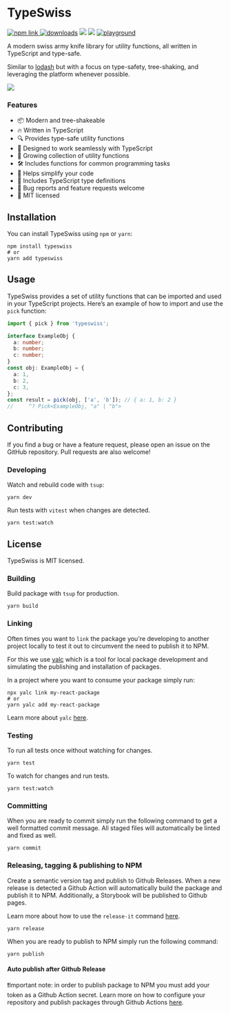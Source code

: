 # TypeSwiss

<a href="https://www.npmjs.com/package/typeswiss"><img src="https://img.shields.io/npm/v/typeswiss?color=blue" alt="npm link" target="_blank" />
</a>
<a href="https://www.npmjs.com/package/typeswiss" target="_blank"><img src="https://img.shields.io/npm/dm/typeswiss" alt="downloads" /></a>
<a href="https://bundlejs.com/?q=typeswiss" target="_blank"><img src="https://deno.bundlejs.com/?q=typeswiss&config={%22analysis%22:undefined}&badge=" /></a>
<img src="https://img.shields.io/npm/l/typeswiss" />
<a href="https://tsplay.dev/NB8v4W" target="_blank"><img src="https://img.shields.io/badge/%F0%9F%9A%80-playground-yellow" alt="playground" /></a>

A modern swiss army knife library for utility functions, all written in TypeScript and type-safe.

Similar to [lodash](https://lodash.com/) but with a focus on type-safety, tree-shaking, and leveraging the platform whenever possible.

<a href="https://tsplay.dev/WG8x9w" target="_blank">
<img src="https://media.cleanshot.cloud/media/50300/qyUgKKcJGkmQiJXvSd96ubqTBJbh2eOtPappe1nB.jpeg?Expires=1682813477&Signature=NWwMfbN7M9sOl5QR8ymCQ9kwS~tLYzWuxYCGPc93TKGMvQpseAPfRtc7KdRww08PA1Epl33-yvsUQgrzodMAVGKWVGEhQ-PkC0IVA9crte5OTvgNRvOK~MfXAabi1B2oJx90ugYn4Dc9N-Xybz1L3pBhBLQfimKT4-voNvQZu4uDlVpYJaXbKytiSrE2nvSimewB5k7a11IiHDKt74Z3BIrhhsEqXH3FKhU96V1rhSzraM4boUMaQJn2CWDyYRfan4l71wRZiBzu5w3VvSkkSNMpr1Y6WEmjQe2-mblkvf21KzKEDHfW7T4WoS0DFK1-rLXgJyHjMLHDwOCo16LgIA__&Key-Pair-Id=K269JMAT9ZF4GZ" />
</a>

### Features

- 📦 Modern and tree-shakeable
- 🔥 Written in TypeScript
- 🔍 Provides type-safe utility functions
- 🤖 Designed to work seamlessly with TypeScript
- 🌱 Growing collection of utility functions
- 🛠️ Includes functions for common programming tasks
- 🧰 Helps simplify your code
- 🤝 Includes TypeScript type definitions
- 🐞 Bug reports and feature requests welcome
- 📝 MIT licensed

## Installation

You can install TypeSwiss using `npm` or `yarn`:

```console
npm install typeswiss
# or
yarn add typeswiss
```

## Usage

TypeSwiss provides a set of utility functions that can be imported and used in your TypeScript projects. Here’s an example of how to import and use the `pick` function:

```ts
import { pick } from 'typeswiss';

interface ExampleObj {
  a: number;
  b: number;
  c: number;
}
const obj: ExampleObj = {
  a: 1,
  b: 2,
  c: 3,
};
const result = pick(obj, ['a', 'b']); // { a: 1, b: 2 }
//     ^? Pick<ExampleObj, "a" | "b">
```

## Contributing

If you find a bug or have a feature request, please open an issue on the GitHub repository. Pull requests are also welcome!

### Developing

Watch and rebuild code with `tsup`:

```console
yarn dev
```

Run tests with `vitest` when changes are detected.

```console
yarn test:watch
```

## License

TypeSwiss is MIT licensed.

### Building

Build package with `tsup` for production.

```console
yarn build
```

### Linking

Often times you want to `link` the package you're developing to another project locally to test it out to circumvent the need to publish it to NPM.

For this we use [yalc](https://github.com/wclr/yalc) which is a tool for local package development and simulating the publishing and installation of packages.

In a project where you want to consume your package simply run:

```console
npx yalc link my-react-package
# or
yarn yalc add my-react-package
```

Learn more about `yalc` [here](https://github.com/wclr/yalc).

### Testing

To run all tests once without watching for changes.

```console
yarn test
```

To watch for changes and run tests.

```
yarn test:watch
```

### Committing

When you are ready to commit simply run the following command to get a well formatted commit message. All staged files will automatically be linted and fixed as well.

```console
yarn commit
```

### Releasing, tagging & publishing to NPM

Create a semantic version tag and publish to Github Releases. When a new release is detected a Github Action will automatically build the package and publish it to NPM. Additionally, a Storybook will be published to Github pages.

Learn more about how to use the `release-it` command [here](https://github.com/release-it/release-it).

```console
yarn release
```

When you are ready to publish to NPM simply run the following command:

```console
yarn publish
```

#### Auto publish after Github Release

❗Important note: in order to publish package to NPM you must add your token as a Github Action secret. Learn more on how to configure your repository and publish packages through Github Actions [here](https://docs.github.com/en/actions/publishing-packages/publishing-nodejs-packages).
